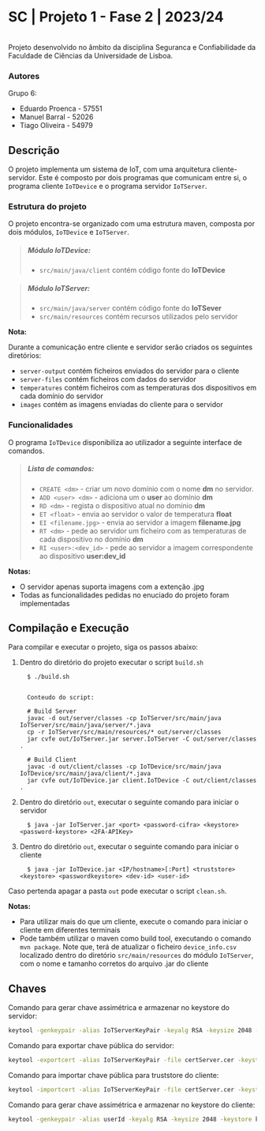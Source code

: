 # SC | Projeto 1 - Fase 2 | 2023/24


<br> Projeto desenvolvido no âmbito da disciplina Seguranca e Confiabilidade
da Faculdade de Ciências da Universidade de Lisboa.


### Autores 


Grupo 6:

- Eduardo Proenca - 57551
- Manuel Barral - 52026
- Tiago Oliveira - 54979


## Descrição
 

O projeto implementa um sistema de IoT, com uma arquitetura cliente-servidor. 
Este é composto por dois programas que comunicam entre si, o programa cliente 
`IoTDevice` e o programa servidor `IoTServer`.


### Estrutura do projeto


O projeto encontra-se organizado com uma estrutura maven, composta por dois
módulos, `IoTDevice` e `IoTServer`.

> ##### Módulo *IoTDevice*:
> - `src/main/java/client` contém código fonte do **IoTDevice**

> ##### Módulo *IoTServer*:
> - `src/main/java/server` contém código fonte do **IoTSever**
> - `src/main/resources` contém recursos utilizados pelo servidor

**Nota:**

Durante a comunicação entre cliente e servidor serão criados os seguintes diretórios:

- `server-output` contém ficheiros enviados do servidor para o cliente
- `server-files` contém ficheiros com dados do servidor
- `temperatures` contém ficheiros com as temperaturas dos dispositivos em cada domínio do servidor
- `images` contém as imagens enviadas do cliente para o servidor 



### Funcionalidades


O programa `IoTDevice` disponibiliza ao utilizador a seguinte interface de comandos.


> ##### Lista de comandos:
> - `CREATE <dm>` - criar um novo domínio com o nome **dm** no servidor.
> - `ADD <user> <dm>` -  adiciona um o **user** ao domínio **dm**
> - `RD <dm>` - regista o dispositivo atual no domínio **dm**
> - `ET <float>` - envia ao servidor o valor de temperatura **float**
> - `EI <filename.jpg>` - envia ao servidor a imagem **filename.jpg**
> - `RT <dm>` - pede ao servidor um ficheiro com as temperaturas de cada dispositivo no domínio **dm**
> - `RI <user>:<dev_id>` - pede ao servidor a imagem correspondente ao dispositivo **user:dev_id**


**Notas:** 

- O servidor apenas suporta imagens com a extenção .jpg
- Todas as funcionalidades pedidas no enuciado do projeto foram implementadas


## Compilação e Execução


Para compilar e executar o projeto, siga os passos abaixo:


1. Dentro do diretório do projeto executar o script `build.sh`

         $ ./build.sh
         
         
         Conteudo do script:

         # Build Server
         javac -d out/server/classes -cp IoTServer/src/main/java IoTServer/src/main/java/server/*.java
         cp -r IoTServer/src/main/resources/* out/server/classes
         jar cvfe out/IoTServer.jar server.IoTServer -C out/server/classes .

         # Build Client
         javac -d out/client/classes -cp IoTDevice/src/main/java IoTDevice/src/main/java/client/*.java
         jar cvfe out/IoTDevice.jar client.IoTDevice -C out/client/classes .

2. Dentro do diretório `out`, executar o seguinte comando para iniciar o servidor

         $ java -jar IoTServer.jar <port> <password-cifra> <keystore> <password-keystore> <2FA-APIKey>

3. Dentro do diretório `out`, executar o seguinte comando para iniciar o cliente

         $ java -jar IoTDevice.jar <IP/hostname>[:Port] <truststore> <keystore> <passwordkeystore> <dev-id> <user-id>

Caso pertenda apagar a pasta `out` pode executar o script `clean.sh`.


**Notas:** <br>

- Para utilizar mais do que um cliente, execute o comando para iniciar o cliente em diferentes terminais
- Pode também utilizar o maven como build tool, executando o comando `mvn package`. Note que, terá de 
atualizar o ficheiro `device_info.csv` localizado dentro do diretório `src/main/resources` do módulo
`IoTServer`, com o nome e tamanho corretos do arquivo .jar do cliente

## Chaves

Comando para gerar chave assimétrica e armazenar no keystore do servidor:

```bash
keytool -genkeypair -alias IoTServerKeyPair -keyalg RSA -keysize 2048 -keystore keystore.server
```

Comando para exportar chave pública do servidor:

```bash
keytool -exportcert -alias IoTServerKeyPair -file certServer.cer -keystore keystore.server
```

Comando para importar chave pública para truststore do cliente:

```bash
keytool -importcert -alias IoTServerKeyPair -file certServer.cer -keystore truststore.userId
```

Comando para gerar chave assimétrica e armazenar no keystore do cliente:

```bash
keytool -genkeypair -alias userId -keyalg RSA -keysize 2048 -keystore keystore.userId
```
